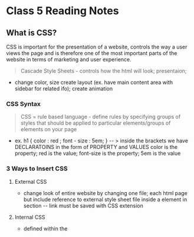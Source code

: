 # Class 5 Reading Notes

## What is CSS?

CSS is important for the presentation of a website, controls the way a user views the page and is therefore one of the most important parts of the website in terms of marketing and user experience.

> Cascade Style Sheets - controls how the html will look; presentaion; 

- change color, size create layout (ex. have main content area with sidebar for related ifo); create animation

### CSS Syntax

> CSS = rule based language - define rules by specifying groups of styles that should be applied to particular elements/groups of elements on your page

- ex. h1 {
    color : red ;
    font - size : 5em;
      } -- > inside the brackets we have DECLARATOINS in the form of PROPERTY and VALUES
      color is the property; red is the value; font-size is the property; 5em is the value

### 3 Ways to Insert CSS

1. External CSS 

    - change look of entire website by changing one file; each html page but include reference to external style sheet file inside a <link> element in <head> section -- link must be saved with CSS extension

2. Internal CSS 

    - defined within the <style> element, inside <head> section of html page

3. Inline CSS

    - used to apply unique style for single element; to use, add style attribute to relevant element 

### Multiple Style Sheets

- If the there are mutliple styles, the last defined style will be used UNLESS it is a internal style that is used first, in which case that one will take priority

### Cascading Order

- Priority of styles is:

1. Inline (inside HTML element) -- overrides external and interal!

2. External and Internal style sheets (in head section)

3. Browser default

#### CSS Color 
- defined by a color name, a hex code or rgb color code

#### CSS Syntax
- color specifies text color
- initial sets property to its default value
- inherit inherits this property from its parent element

## Things I want to know more about:




> 